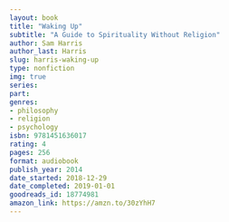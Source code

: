 ```yaml
---
layout: book
title: "Waking Up"
subtitle: "A Guide to Spirituality Without Religion"
author: Sam Harris
author_last: Harris
slug: harris-waking-up
type: nonfiction
img: true
series: 
part: 
genres:
- philosophy
- religion
- psychology
isbn: 9781451636017
rating: 4
pages: 256
format: audiobook
publish_year: 2014
date_started: 2018-12-29
date_completed: 2019-01-01
goodreads_id: 18774981
amazon_link: https://amzn.to/30zYhH7
---
```

